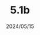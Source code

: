 ---
layout: gold_efficiency

title: 5.1b
date: 2024/05/15
description: Wild Rift Gold Efficiency of 5.1b
image: /assets/favicon512x512.png

permalink: /5.1b/
redirect_from: /

data_refer_url: https://wildrift.leagueoflegends.com/en-gb/news/game-updates/wild-rift-patch-notes-5-1b/#items
data_refer_text: 5.1b

items: items_5_1b
stats: stats_5_1b

patch_note:
    statuses:
        buffed: "SUNFIRE AEGIS,MANAMUNE,MURAMANA,WINTER’S APPROACH,FIMBULWINTER"
        adjusted: ""
        nerfed: "TITANIC HYDRA"
        new: ""
    compare:
        statuses: "buffed,adjusted,nerfed"
        items: items_5_1a
        stats: stats_5_1a
        item_prefix: 5.1a
---